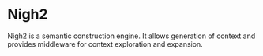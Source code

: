 # Nigh2

Nigh2 is a semantic construction engine. It allows generation of context and provides middleware for context exploration and expansion.




